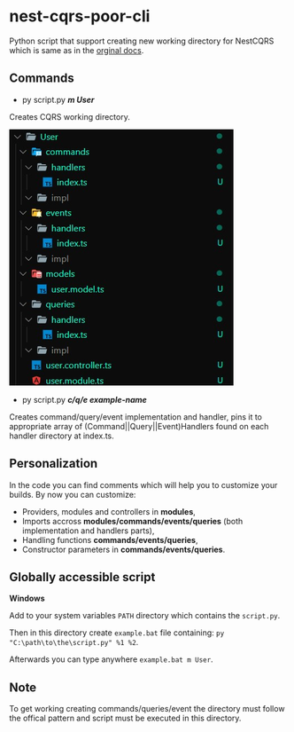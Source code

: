 # nest-cqrs-poor-cli
Python script that support creating new working directory for NestCQRS which is same as in the [orginal docs](https://docs.nestjs.com/recipes/cqrs). 

## Commands
* py script.py ***m User***

Creates CQRS working directory.

![Screenshot](resources/module.jpg)


* py script.py ***c/q/e example-name***

Creates command/query/event implementation and handler, pins it to appropriate array of (Command||Query||Event)Handlers found on each handler directory at index.ts.

## Personalization
In the code you can find comments which will help you to customize your builds. By now you can customize:
* Providers, modules and controllers in **modules**,
* Imports accross **modules/commands/events/queries** (both implementation and handlers parts),
* Handling functions **commands/events/queries**,
* Constructor parameters in **commands/events/queries**.

## Globally accessible script
**Windows**

Add to your system variables `PATH` directory which contains the `script.py`. 

Then in this directory create `example.bat` file containing:
`py "C:\path\to\the\script.py" %1 %2`.

Afterwards you can type anywhere `example.bat m User`.

## Note
To get working creating commands/queries/event the directory must follow the offical pattern and script must be executed in this directory.
